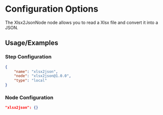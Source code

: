 # Configuration Options
The Xlsx2JsonNode node allows you to read a Xlsx file and convert it into a JSON.

## Usage/Examples
### Step Configuration

```json
{
    "name": "xlsx2json",
    "node": "xlsx2json@1.0.0",
    "type": "local"
}
```

### Node Configuration
```json
"xlsx2json": {}
```

